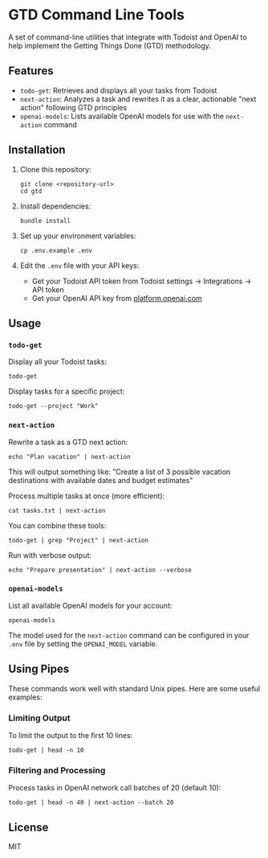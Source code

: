 # GTD Command Line Tools

A set of command-line utilities that integrate with Todoist and OpenAI to help implement the Getting Things Done (GTD) methodology.

## Features

- `todo-get`: Retrieves and displays all your tasks from Todoist
- `next-action`: Analyzes a task and rewrites it as a clear, actionable "next action" following GTD principles
- `openai-models`: Lists available OpenAI models for use with the `next-action` command

## Installation

1. Clone this repository:
   ```
   git clone <repository-url>
   cd gtd
   ```

2. Install dependencies:
   ```
   bundle install
   ```

3. Set up your environment variables:
   ```
   cp .env.example .env
   ```

4. Edit the `.env` file with your API keys:
   - Get your Todoist API token from Todoist settings -> Integrations -> API token
   - Get your OpenAI API key from [platform.openai.com](https://platform.openai.com)


## Usage

### `todo-get`

Display all your Todoist tasks:

```
todo-get
```

Display tasks for a specific project:

```
todo-get --project "Work"
```

### `next-action`

Rewrite a task as a GTD next action:

```
echo "Plan vacation" | next-action
```

This will output something like: "Create a list of 3 possible vacation destinations with available dates and budget estimates"

Process multiple tasks at once (more efficient):

```
cat tasks.txt | next-action
```

You can combine these tools:

```
todo-get | grep "Project" | next-action
```

Run with verbose output:

```
echo "Prepare presentation" | next-action --verbose
```

### `openai-models`

List all available OpenAI models for your account:

```
openai-models
```

The model used for the `next-action` command can be configured in your `.env` file by setting the `OPENAI_MODEL` variable.

## Using Pipes

These commands work well with standard Unix pipes. Here are some useful examples:

### Limiting Output

To limit the output to the first 10 lines:

```
todo-get | head -n 10
```

### Filtering and Processing

Process tasks in OpenAI network call batches of 20 (default 10):

```
todo-get | head -n 40 | next-action --batch 20
```

## License

MIT
